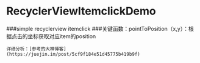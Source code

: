# RecyclerViewItemclickDemo
###simple recyclerview itemclick
###关键函数：pointToPosition（x,y）：根据点击的坐标获取对应item的position




    详细分析：[参考的大神博客](https://juejin.im/post/5cf9f184e51d45775b419b9f)

